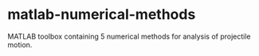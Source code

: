 # matlab-numerical-methods
MATLAB toolbox containing 5 numerical methods for analysis of projectile motion.
